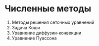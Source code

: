 # Численные методы

1. Методы решения сеточных уравнений
2. Задача Коши
3. Уравнение диффузии-конвекции
4. Уравнение Пуассона